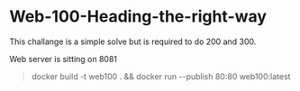 # Web-100-Heading-the-right-way

This challange is a simple solve but is required to do 200 and 300.


Web server is sitting on 8081


> docker build -t web100 . && docker run --publish 80:80 web100:latest



